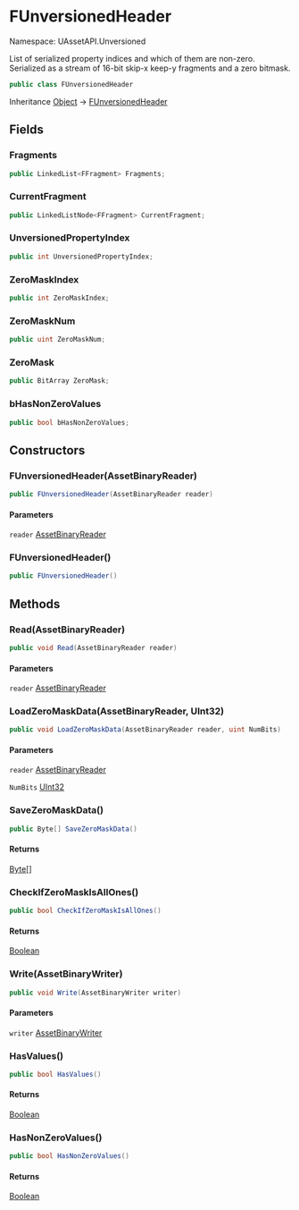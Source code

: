 # FUnversionedHeader

Namespace: UAssetAPI.Unversioned

List of serialized property indices and which of them are non-zero.
 Serialized as a stream of 16-bit skip-x keep-y fragments and a zero bitmask.

```csharp
public class FUnversionedHeader
```

Inheritance [Object](https://docs.microsoft.com/en-us/dotnet/api/system.object) → [FUnversionedHeader](./uassetapi.unversioned.funversionedheader.md)

## Fields

### **Fragments**

```csharp
public LinkedList<FFragment> Fragments;
```

### **CurrentFragment**

```csharp
public LinkedListNode<FFragment> CurrentFragment;
```

### **UnversionedPropertyIndex**

```csharp
public int UnversionedPropertyIndex;
```

### **ZeroMaskIndex**

```csharp
public int ZeroMaskIndex;
```

### **ZeroMaskNum**

```csharp
public uint ZeroMaskNum;
```

### **ZeroMask**

```csharp
public BitArray ZeroMask;
```

### **bHasNonZeroValues**

```csharp
public bool bHasNonZeroValues;
```

## Constructors

### **FUnversionedHeader(AssetBinaryReader)**

```csharp
public FUnversionedHeader(AssetBinaryReader reader)
```

#### Parameters

`reader` [AssetBinaryReader](./uassetapi.assetbinaryreader.md)<br>

### **FUnversionedHeader()**

```csharp
public FUnversionedHeader()
```

## Methods

### **Read(AssetBinaryReader)**

```csharp
public void Read(AssetBinaryReader reader)
```

#### Parameters

`reader` [AssetBinaryReader](./uassetapi.assetbinaryreader.md)<br>

### **LoadZeroMaskData(AssetBinaryReader, UInt32)**

```csharp
public void LoadZeroMaskData(AssetBinaryReader reader, uint NumBits)
```

#### Parameters

`reader` [AssetBinaryReader](./uassetapi.assetbinaryreader.md)<br>

`NumBits` [UInt32](https://docs.microsoft.com/en-us/dotnet/api/system.uint32)<br>

### **SaveZeroMaskData()**

```csharp
public Byte[] SaveZeroMaskData()
```

#### Returns

[Byte[]](https://docs.microsoft.com/en-us/dotnet/api/system.byte)<br>

### **CheckIfZeroMaskIsAllOnes()**

```csharp
public bool CheckIfZeroMaskIsAllOnes()
```

#### Returns

[Boolean](https://docs.microsoft.com/en-us/dotnet/api/system.boolean)<br>

### **Write(AssetBinaryWriter)**

```csharp
public void Write(AssetBinaryWriter writer)
```

#### Parameters

`writer` [AssetBinaryWriter](./uassetapi.assetbinarywriter.md)<br>

### **HasValues()**

```csharp
public bool HasValues()
```

#### Returns

[Boolean](https://docs.microsoft.com/en-us/dotnet/api/system.boolean)<br>

### **HasNonZeroValues()**

```csharp
public bool HasNonZeroValues()
```

#### Returns

[Boolean](https://docs.microsoft.com/en-us/dotnet/api/system.boolean)<br>
